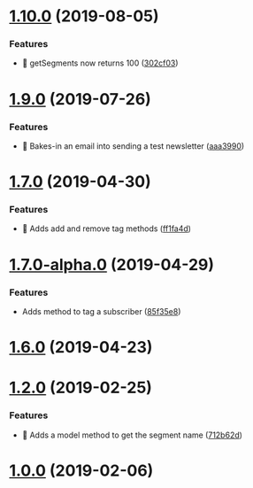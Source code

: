 <a name="1.10.0"></a>
# [1.10.0](https://github.com/wherebyus/MailChimpService/compare/v1.9.0...v1.10.0) (2019-08-05)


### Features

* 🎸 getSegments now returns 100 ([302cf03](https://github.com/wherebyus/MailChimpService/commit/302cf03))



<a name="1.9.0"></a>
# [1.9.0](https://github.com/wherebyus/MailChimpService/compare/1.8.0...1.9.0) (2019-07-26)


### Features

* 🎸 Bakes-in an email into sending a test newsletter ([aaa3990](https://github.com/wherebyus/MailChimpService/commit/aaa3990))



<a name="1.7.0"></a>
# [1.7.0](https://github.com/wherebyus/MailChimpService/compare/v1.7.0-alpha.0...v1.7.0) (2019-04-30)


### Features

* 🎸 Adds add and remove tag methods ([ff1fa4d](https://github.com/wherebyus/MailChimpService/commit/ff1fa4d))



<a name="1.7.0-alpha.0"></a>
# [1.7.0-alpha.0](https://github.com/wherebyus/MailChimpService/compare/v1.6.0...v1.7.0-alpha.0) (2019-04-29)


### Features

* Adds method to tag a subscriber ([85f35e8](https://github.com/wherebyus/MailChimpService/commit/85f35e8))



<a name="1.6.0"></a>
# [1.6.0](https://github.com/wherebyus/MailChimpService/compare/1.6.0-rc.2...1.6.0) (2019-04-23)



<a name="1.2.0"></a>
# [1.2.0](https://github.com/wherebyus/MailChimpService/compare/1.1.0...1.2.0) (2019-02-25)


### Features

* 🎸 Adds a model method to get the segment name ([712b62d](https://github.com/wherebyus/MailChimpService/commit/712b62d))



<a name="1.0.0"></a>
# [1.0.0](https://github.com/wherebyus/MailChimpService/compare/0.3.1...1.0.0) (2019-02-06)
